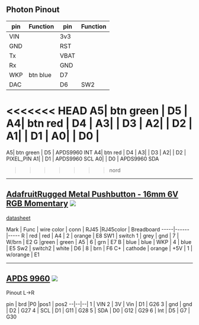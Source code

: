 

## Photon Pinout


pin | Function | pin | Function
----| ------- | ----| -------
VIN|  | 3v3 |
GND|  | RST |
Tx|  | VBAT |
Rx|  | GND |
WKP| btn blue | D7 |
DAC|  | D6 | SW2
<<<<<<< HEAD
A5| btn green  | D5 |
A4| btn red  | D4 |
A3|   | D3 |
A2|  | D2 |
A1|   | D1 |
A0|   | D0 |
=======
A5| btn green  | D5 | APDS9960 INT
A4| btn red  | D4 |
A3|   | D3 |
A2|  | D2 | PIXEL_PIN
A1|   | D1 | APDS9960 SCL
A0|   | D0 | APDS9960 SDA
>>>>>>> nord
---

## [AdafruitRugged Metal Pushbutton - 16mm 6V RGB Momentary](https://www.adafruit.com/product/3350) ![](https://cdn-shop.adafruit.com/145x109/3350-01.jpg)
[datasheet](https://cdn-shop.adafruit.com/product-files/3350/C5279+datasheet+PM161F-10E-RGB-12V-S-IP67.pdf)


Mark | Func | wire color | conn | RJ45 |RJ45color | Breadboard
-----|------|-----
R | red | red | A4  | 2 | orange | E8
SW1 | switch 1 | grey  | gnd  | 7 | W/brn | E2
G |green | green | A5 | 6  | grn | E7
B | blue | blue | WKP | 4 | blue | E5
Sw2 | switch2 | white | D6 | 8 | brn | F6
C+ | cathode | orange | +5V | 1 | w/orange | E1

---
## [APDS 9960](https://www.adafruit.com/product/3595?gclid=CjwKCAjwkMbaBRBAEiwAlH5v_vXEeEj5wqdsNyfCPhlPawC_t2XqHsi7MnRGNWbrNEu6n_z87asYChoCqK0QAvD_BwE)  ![](https://cdn-shop.adafruit.com/145x109/3595-00.jpg)

Pinout L->R

pin | brd |P0 |pos1 | pos2
--|--|--|
1 | VIN
2 | 3V  | Vin | D1 | G26
3 | gnd  | gnd | D2 | G27
4 | SCL | D1 | G11 | G28
5 | SDA | D0 | G12 | G29
6 | Int | D5 | G7 | G30
